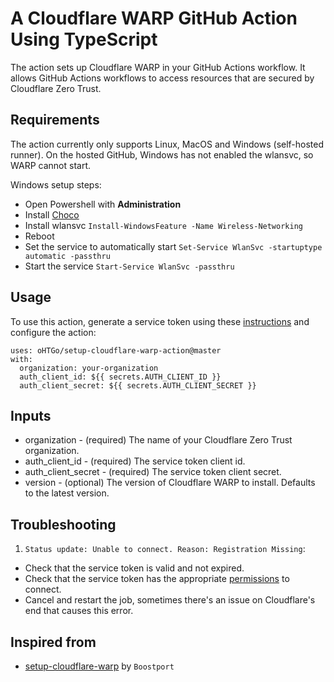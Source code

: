 # A Cloudflare WARP GitHub Action Using TypeScript

The action sets up Cloudflare WARP in your GitHub Actions workflow. It allows
GitHub Actions workflows to access resources that are secured by Cloudflare Zero
Trust.

## Requirements

The action currently only supports Linux, MacOS and Windows (self-hosted
runner). On the hosted GitHub, Windows has not enabled the wlansvc, so WARP
cannot start.

Windows setup steps:

- Open Powershell with **Administration**
- Install [Choco](https://chocolatey.org/install)
- Install wlansvc `Install-WindowsFeature -Name Wireless-Networking`
- Reboot
- Set the service to automatically start
  `Set-Service WlanSvc -startuptype automatic -passthru`
- Start the service `Start-Service WlanSvc -passthru`

## Usage

To use this action, generate a service token using these
[instructions](https://developers.cloudflare.com/cloudflare-one/identity/service-tokens)
and configure the action:

```
uses: oHTGo/setup-cloudflare-warp-action@master
with:
  organization: your-organization
  auth_client_id: ${{ secrets.AUTH_CLIENT_ID }}
  auth_client_secret: ${{ secrets.AUTH_CLIENT_SECRET }}
```

## Inputs

- organization - (required) The name of your Cloudflare Zero Trust organization.
- auth_client_id - (required) The service token client id.
- auth_client_secret - (required) The service token client secret.
- version - (optional) The version of Cloudflare WARP to install. Defaults to
  the latest version.

## Troubleshooting

1. `Status update: Unable to connect. Reason: Registration Missing`:

- Check that the service token is valid and not expired.
- Check that the service token has the appropriate
  [permissions](https://developers.cloudflare.com/cloudflare-one/connections/connect-devices/warp/deployment/device-enrollment/#check-for-service-token)
  to connect.
- Cancel and restart the job, sometimes there's an issue on Cloudflare's end
  that causes this error.

## Inspired from

- [setup-cloudflare-warp](https://github.com/Boostport/setup-cloudflare-warp) by
  `Boostport`
